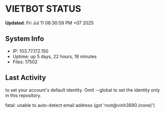 # VIETBOT STATUS
**Updated**: Fri Jul 11 06:30:59 PM +07 2025

## System Info
- IP: 103.77.172.150
- Uptime: up 5 days, 22 hours, 18 minutes
- Files: 17502

## Last Activity

to set your account's default identity.
Omit --global to set the identity only in this repository.

fatal: unable to auto-detect email address (got 'root@vinh3690.(none)')
